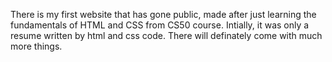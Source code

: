 There is my first website that has gone public, made after just learning the fundamentals of HTML and CSS from CS50 course.
Intially, it was only a resume written by html and css code. 
There will definately come with much more things.
